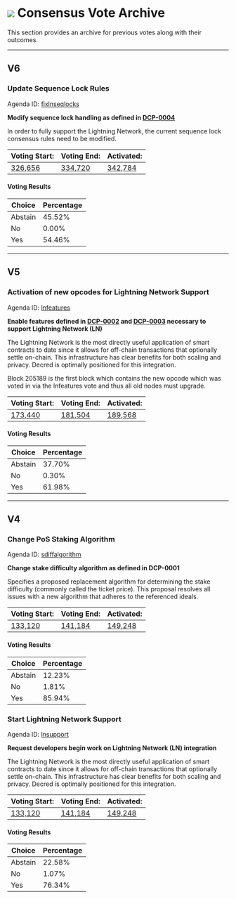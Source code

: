# <img class="dcr-icon" src="/img/dcr-icons/TicketVoted.svg" /> Consensus Vote Archive


This section provides an archive for previous votes along with their outcomes.

---
## V6

### Update Sequence Lock Rules

Agenda ID: [fixlnseqlocks](https://explorer.dcrdata.org/agenda/fixlnseqlocks)


**Modify sequence lock handling as defined in [DCP-0004](https://github.com/decred/dcps/blob/master/dcp-0004/dcp-0004.mediawiki)**

In order to fully support the Lightning Network, the current sequence lock consensus rules need to be modified.

|Voting Start:|Voting End:|Activated:|
|-------------|-----------|----------|
[326,656](https://explorer.dcrdata.org/block/326656)|[334,720](https://explorer.dcrdata.org/block/334720)|[342,784](https://explorer.dcrdata.org/block/342784)|

#### Voting Results

|Choice|Percentage|
|------|----------|
|Abstain|45.52%|
|No|0.00%|
|Yes|54.46%|

---

## V5

### Activation of new opcodes for Lightning Network Support

Agenda ID: [lnfeatures](https://explorer.dcrdata.org/agenda/lnfeatures)

**Enable features defined in [DCP-0002](https://github.com/decred/dcps/blob/master/dcp-0002/dcp-0002.mediawiki) and [DCP-0003](https://github.com/decred/dcps/blob/master/dcp-0003/dcp-0003.mediawiki) necessary to support Lightning Network (LN)**

The Lightning Network is the most directly useful application of smart contracts to date since it allows for off-chain transactions that optionally settle on-chain. This infrastructure has clear benefits for both scaling and privacy. Decred is optimally positioned for this integration.

Block 205189 is the first block which contains the new opcode which was voted in via the lnfeatures vote and thus all old nodes must upgrade.

|Voting Start:|Voting End:|Activated:|
|-------------|-----------|----------|
[173,440](https://explorer.dcrdata.org/block/133120)|[181,504](https://explorer.dcrdata.org/block/181504)|[189,568](https://explorer.dcrdata.org/block/189568)|

#### Voting Results

|Choice|Percentage|
|------|----------|
|Abstain|37.70%|
|No|0.30%|
|Yes|61.98%|


---

## V4

### Change PoS Staking Algorithm

Agenda ID:  [sdiffalgorithm](https://explorer.dcrdata.org/agenda/sdiffalgorithm)

**Change stake difficulty algorithm as defined in DCP-0001**

Specifies a proposed replacement algorithm for determining the stake difficulty (commonly called the ticket price). This proposal resolves all issues with a new algorithm that adheres to the referenced ideals.

|Voting Start:|Voting End:|Activated:|
|-------------|-----------|----------|
[133,120](https://explorer.dcrdata.org/block/133120)|[141,184](https://explorer.dcrdata.org/block/149248)|[149,248](https://explorer.dcrdata.org/block/149248)|

#### Voting Results

|Choice|Percentage|
|------|----------|
|Abstain|12.23%|
|No|1.81%|
|Yes|85.94%|

### Start Lightning Network Support

Agenda ID:  [lnsupport](https://explorer.dcrdata.org/agenda/lnsupport)

**Request developers begin work on Lightning Network (LN) integration**

The Lightning Network is the most directly useful application of smart contracts to date since it allows for off-chain transactions that optionally settle on-chain. This infrastructure has clear benefits for both scaling and privacy. Decred is optimally positioned for this integration.

|Voting Start:|Voting End:|Activated:|
|-----------------|---------------|--------------|
|[133,120](https://explorer.dcrdata.org/block/133120)|[141,184](https://explorer.dcrdata.org/block/141184)|[149,248](https://explorer.dcrdata.org/block/149248)

#### Voting Results

|Choice|Percentage|
|------|----------|
|Abstain|22.58%|
|No|1.07%|
|Yes|76.34%|